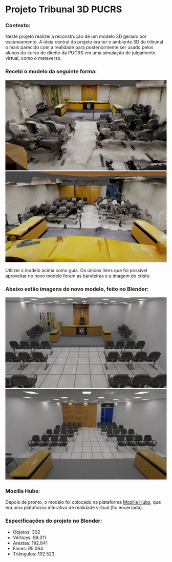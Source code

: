# Projeto Tribunal 3D PUCRS 

<h3>Contexto:</h3>
Neste projeto realizei a reconstrução de um modelo 3D gerado por escaneamento. A ideia central do projeto era ter o ambiente 3D do tribunal o mais parecido com a realidade para posteriormente ser usado pelos alunos do curso de direito da PUCRS em uma simulação de julgamento virtual, como o metaverso.

<h3>Recebi o modelo da seguinte forma:</h3>

![My Image](Imagens/scanner1.png)
![My Image](Imagens/scanner2.png)

Utilizei o modelo acima como guia. Os únicos itens que foi possível aproveitar no novo modelo foram as bandeiras e a imagem do cristo.

<h3>Abaixo estão imagens do novo modelo, feito no Blender:</h3>

![My Image](Imagens/tribunalFrente.png)
![My Image](Imagens/tribunalFundos.png)

<h3>Mozilla Hubs:</h3>
Depois de pronto, o modelo foi colocado na plataforma <a href="https://hubs.mozilla.com/">Mozilla Hubs</a>, que era uma plataforma interativa de realidade virtual (foi encerrada). 


<h3>Especificações do projeto no Blender:</h3>

- Objetos: 302
- Vértices: 98.311
- Arestas: 192.841
- Faces: 95.064
- Triângulos: 192.523
